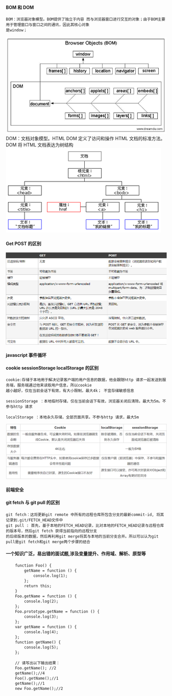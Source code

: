 #### BOM 和 DOM 
	BOM：浏览器对象模型。BOM提供了独立于内容 而与浏览器窗口进行交互的对象；由于BOM主要用于管理窗口与窗口之间的通讯，因此其核心对象
	是window；
<img src='https://github.com/smxyzb/blog/blob/master/img/BOM.jpg'> 
	DOM：文档对象模型。HTML DOM 定义了访问和操作 HTML 文档的标准方法。DOM 将 HTML 文档表达为树结构
<img src='https://github.com/smxyzb/blog/blob/master/img/DOM.png'>  

#### Get POST 的区别
<img src='https://github.com/smxyzb/blog/blob/master/img/getpost.png'>

#### javascript 事件循环  



#### cookie sessionStorage localStorage 的区别
	cookie:存储于本地用于解决记录客户端的用户信息的数据，他会跟随http 请求一起发送到服务端，服务端通过他来读取用户信息，所以cookie
	越小越好，仅在当前会话下有效，有大小限制，最大4k； 不宜存储敏感信息
	
	sessionStorage ：本地临时存储，仅在当前会话下有效，浏览器关闭后清除。最大为5m。不参与http 请求  

	localStorage ：本地永久存储，全部页面共享。不参与http 请求，最大5m
<img src='https://github.com/smxyzb/blog/blob/master/img/storage.png'>	

#### 前端安全

#### git fetch 与 git pull 的区别
	git fetch：这将更新git remote 中所有的远程仓库所包含分支的最新commit-id, 将其记录到.git/FETCH_HEAD文件中   
	git pull : 首先，基于本地的FETCH_HEAD记录，比对本地的FETCH_HEAD记录与远程仓库的版本号，然后git fetch 获得当前指向的远程分支
	的后续版本的数据，然后再利用git merge将其与本地的当前分支合并。所以可以认为git pull是git fetch和git merge两个步骤的结合
	
#### 一个知识广泛，易出错的面试题,涉及变量提升、作用域、解析、原型等
		function Foo() {
			getName = function () { 
				console.log(1); 
			};
			return this;
		}
		Foo.getName = function () { 
			console.log(2); 
		};
		Foo.prototype.getName = function () { 
			console.log(3); 
		};
		var getName = function () { 
			console.log(4); 
		};
		function getName() { 
			console.log(5); 
		};

		// 请写出以下输出结果：
		Foo.getName(); //2
		getName();//4
		Foo().getName();//1
		getName();//1
		new Foo.getName();//2
